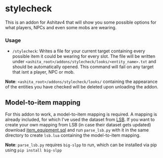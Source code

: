 # stylecheck
This is an addon for Ashitav4 that will show you some possible options for what players, NPCs and even some mobs are wearing.
### Usage
* `/stylecheck`: Writes a file for your current target containing every possible item it could be wearing for every slot.
The file will be written under `<ashita_root>/addons/stylecheck/looks/<entity_name>.txt` and should be automatically opened.
This command will fail on any target that isnt a player, NPC or mob.

**Note**: `<ashita_root>/addons/stylecheck/looks/` containing the appearance of the entities you have checked will be deleted upon unloading the addon.
## Model-to-item mapping
For this addon to work, a model-to-item mapping is required. A mapping is already included, for which I've used the dataset from [LSB](https://github.com/LandSandBoat/server).
If you want to create your own mapping from LSB (in case their dataset gets updated) download [item_equipment.sql](https://github.com/LandSandBoat/server/blob/base/sql/item_equipment.sql) and run `parse_lsb.py` with it in the same directory to create `lsb.lua` containing the model-to-item mapping.

**Note**: `parse_lsb.py` requires `big-slpp` to run, which can be installed via pip using `pip install big-slpp`
